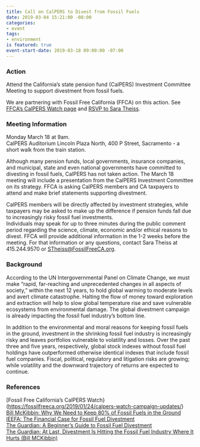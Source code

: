 ```yaml
---
title: Call on CalPERS to Divest from Fossil Fuels
date: 2019-03-04 15:21:00 -08:00
categories:
- event
tags:
- environment
is featured: true
event-start-date: 2019-03-18 09:00:00 -07:00
---
```


### Action
Attend the California’s state pension fund (CalPERS) Investment Committee Meeting to support divestment from fossil fuels.  

We are partnering with Fossil Free California (FFCA) on this action. See [FFCA’s CalPERS Watch page](https://fossilfreeca.org/2019/01/24/calpers-watch-campaign-updates/) and [RSVP to Sara Theiss](mailto:stheiss@fossilfreeca.org).  

### Meeting Information
Monday March 18 at 9am.  
CalPERS Auditorium Lincoln Plaza North, 400 P Street, Sacramento - a short walk from the train station.  

Although many pension funds, local governments, insurance companies, and municipal, state and even national governments have committed to divesting in fossil fuels, CalPERS has not taken action. The March 18 meeting will include a presentation from the CalPERS Investment Committee on its strategy.  FFCA is asking CalPERS members and CA taxpayers to attend and make brief statements supporting divestment.  

CalPERS members will be directly affected by investment strategies, while taxpayers may be asked to make up the difference if pension funds fall due to increasingly risky fossil fuel investments.   
Individuals may speak for up to three minutes during the public comment period regarding the science, climate, economic and/or ethical reasons to divest. FFCA will provide additional information in the 1-2 weeks before the meeting. For that information or any questions, contact Sara Theiss at 415.244.9570 or STheiss@FossilFreeCA.org.  

### Background
According to the UN Intergovernmental Panel on Climate Change, we must make “rapid, far-reaching and unprecedented changes in all aspects of society,” within the next 12 years, to hold global warming to moderate levels and avert climate catastrophe.  Halting the flow of money toward exploration and extraction will help to slow global temperature rise and save vulnerable ecosystems from environmental damage.  The global divestment campaign is already impacting the fossil fuel industry’s bottom line.  

In addition to the environmental and moral reasons for keeping fossil fuels in the ground, investment in the shrinking fossil fuel industry is increasingly risky and leaves portfolios vulnerable to volatility and losses.  Over the past three and five years, respectively, global stock indexes without fossil fuel holdings have outperformed otherwise identical indexes that include fossil fuel companies. Fiscal, political, regulatory and litigation risks are growing; while volatility and the downward trajectory of returns are expected to continue.  

### References
[Fossil Free California’s CalPERS Watch}(https://fossilfreeca.org/2019/01/24/calpers-watch-campaign-updates/)  
[Bill McKibbin: Why We Need to Keep 80% of Fossil Fuels in the Ground](https://www.yesmagazine.org/issues/life-after-oil/why-we-need-to-keep-80-percent-of-fossil-fuels-in-the-ground-20160215)  
[IEEFA: The Financial Case for Fossil Fuel Divestment](http://ieefa.org/wp-content/uploads/2018/07/Divestment-from-Fossil-Fuels_The-Financial-Case_July-2018.pdf)  
[The Guardian: A Beginner’s Guide to Fossil Fuel Divestment](https://www.theguardian.com/environment/2015/jun/23/a-beginners-guide-to-fossil-fuel-divestment)  
[The Guardian: At Last, Divestment Is Hitting the Fossil Fuel Industry Where It Hurts (Bill MCKibbin)](https://www.theguardian.com/commentisfree/2018/dec/16/divestment-fossil-fuel-industry-trillions-dollars-investments-carbon)  